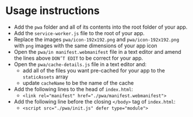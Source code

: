 # Usage instructions

- Add the `pwa` folder and all of its contents into the root folder of your app.
- Add the `service-worker.js` file to the root of your app.
- Replace the images `pwa/icon-192x192.png` and `pwa/icon-192x192.png` with `png` images with the same dimensions of your app icon
- Open the `pwa/in manifest.webmanifest` file in a text editor and amend the lines above `DON’T EDIT` to be correct for your app.
- Open the `pwa/cache-details.js` file in a text editor and:
  - add all of the files you want pre-cached for your app to the `staticAssets` array
  - update `cacheName` to be the name of the cache
- Add the following lines to the head of `index.html`:
  - `<link rel="manifest" href="./pwa/manifest.webmanifest">`
- Add the following line before the closing `</body>` tag of `index.html`:
  - `<script src="./pwa/init.js" defer type="module">`
